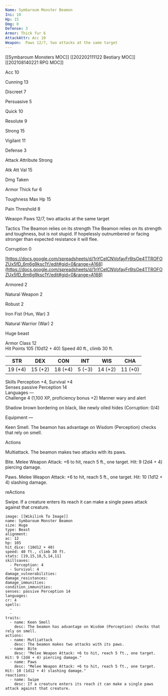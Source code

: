 ```yaml
---
Name: Symbaroum Monster Beamon
Ini: 10
Hp: 15
Dmg: 0
Defense: 3
Armor: Thick fur 6
AttackAttr: Acc 10
Weapon:  Paws 12/7, two attacks at the same target
---
```

[[Symbaroum Monsters MOC]]
[[202202111122 Bestiary MOC]]
[[202108140221 RPG MOC]]

Acc 10

Cunning 13

Discreet 7

Persuasive 5

Quick 10

Resolute 9

Strong 15

Vigilant 11

Defense 3

Attack Attribute Strong

Atk Att Val 15

Dmg Taken

Armor Thick fur 6

Toughness Max Hp 15

Pain Threshold 8

Weaopn Paws 12/7, two attacks at the same target

Tactics The Beamon relies on its strength The Beamon relies on its strength  
and toughness, but is not stupid. If hopelessly outnumbered or facing stronger than expected resistance it will flee.

Corruption 0

[https://docs.google.com/spreadsheets/d/1nYCeICNVofayFr6tsOe4TTROFOZUx5fD_6m6g9ksc1Y/edit#gid=0&range=A168](https://docs.google.com/spreadsheets/d/1nYCeICNVofayFr6tsOe4TTROFOZUx5fD_6m6g9ksc1Y/edit#gid=0&range=A168)

Armored 2

Natural Weapon 2

Robust 2

Iron Fist (Hun, War) 3

Natural Warrior (War) 2


 

Huge beast

 

Armor Class 12  
Hit Points 105 (10d12 + 40)
Speed 40 ft., climb 30 ft.

 

| STR     | DEX     | CON     | INT    | WIS     | CHA     |
| ------- | ------- | ------- | ------ | ------- | ------- |
| 19 (+4) | 15 (+2) | 18 (+4) | 5 (−3) | 14 (+2) | 11 (+0) |

 

Skills Perception +4, Survival +4  
Senses passive Perception 14  
Languages —  
Challenge 4 (1,100 XP, proficiency bonus +2)
Manner wary and alert

Shadow brown bordering on black, like newly oiled hides (Corruption: 0/4)

Equipment —

 

Keen Smell. The beamon has advantage on Wisdom (Perception) checks that rely on smell.

Actions

Multiattack. The beamon makes two attacks with its paws.

Bite. Melee Weapon Attack: +6 to hit, reach 5 ft., one target. Hit: 9 (2d4 + 4) piercing damage.

Paws. Melee Weapon Attack: +6 to hit, reach 5 ft., one target. Hit: 10 (1d12 + 4) slashing damage.

reActions

Swipe. If a creature enters its reach it can make a single paws attack against that creature.

```statblock
image: [[Wikilink To Image]]
name: Symbaroum Monster Beamon
size: Huge
type: Beast
alignment: 
ac: 12
hp: 105
hit_dice: (10d12 + 40)
speed: 40 ft., climb 30 ft.
stats: [19,15,18,5,14,11]
skillsaves:
  - Perception: 4
  - Survival: 4  
damage_vulnerabilities: 
damage_resistances: 
damage_immunities: 
condition_immunities: 
senses: passive Perception 14
languages: 
cr: 4
spells:
  - 
  - 
traits:
  - name: Keen Smell
    desc: The beamon has advantage on Wisdom (Perception) checks that rely on smell.
actions:
  - name: Mutliattack
    desc: The beamon makes two attacks with its paws.
  - name: Bite
    desc: "Melee Weapon Attack: +6 to hit, reach 5 ft., one target. Hit: 9 (2d4 + 4) piercing damage."
  - name: Paws
    desc: "Melee Weapon Attack: +6 to hit, reach 5 ft., one target. Hit: 10 (1d12 + 4) slashing damage."
reactions:
  - name: Swipe
    desc: If a creature enters its reach it can make a single paws attack against that creature.
```